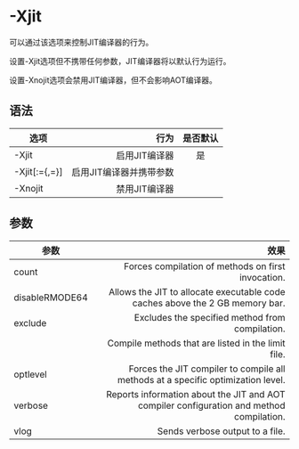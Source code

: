 # -Xjit

可以通过该选项来控制JIT编译器的行为。

设置-Xjit选项但不携带任何参数，JIT编译器将以默认行为运行。

设置-Xnojit选项会禁用JIT编译器，但不会影响AOT编译器。

## 语法

|选项	|行为	|是否默认|
| --------   | -----:   | :----: |
|-Xjit	|启用JIT编译器	|是|
|-Xjit[:<parameter>=<value>{,<parameter>=<value>}]|	启用JIT编译器并携带参数	||
|-Xnojit|	禁用JIT编译器	  ||  

## 参数

|参数|	效果|
| --------   | -----:   | 
|count	|Forces compilation of methods on first invocation.|
|disableRMODE64	|Allows the JIT to allocate executable code caches above the 2 GB memory bar.|
|exclude	|Excludes the specified method from compilation.|
|<limitFile>|	Compile methods that are listed in the limit file.|
|optlevel	|Forces the JIT compiler to compile all methods at a specific optimization level.|
|verbose|	Reports information about the JIT and AOT compiler configuration and method compilation.|
|vlog	|Sends verbose output to a file.|